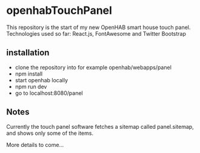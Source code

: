 # openhabTouchPanel
This repository is the start of my new OpenHAB smart house touch panel. 
Technologies used so far: React.js, FontAwesome and Twitter Bootstrap

## installation
- clone the repository into for example openhab/webapps/panel
- npm install
- start openhab locally
- npm run dev
- go to localhost:8080/panel

## Notes
Currently the touch panel software fetches a sitemap called panel.sitemap, and shows only some of the items.

More details to come...
